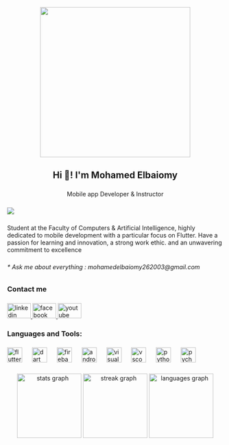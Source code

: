 <div align="center">
  <img height="350" src="https://firebasestorage.googleapis.com/v0/b/multi-store-d5205.appspot.com/o/github%20photo.png?alt=media&token=dc3fe5cb-28fe-4aaf-bdaf-32c3ad4c5061"  />
</div>

###

<h2 align="center">Hi 👋! I'm Mohamed Elbaiomy</h2>

###

<p align="center">Mobile app Developer & Instructor</p>

###

<div align="left">
  <img src="https://visitor-badge.laobi.icu/badge?page_id=mohamedelbaiomy.mohamedelbaiomy&left_text=Profile%20Views"  />
</div>

###

<p align="left">Student at the Faculty of Computers & Artificial Intelligence, highly dedicated to mobile development with a particular focus on Flutter. Have a passion for learning and innovation, a strong work ethic. and an unwavering commitment to excellence</p>

###

<h6 align="left">* Ask me about everything : mohamedelbaiomy262003@gmail.com</h6>

###

<h3 align="left">Contact me</h3>

###

<div align="left">
  <a href="https://www.linkedin.com/in/mohamed-elbaiomy262003/" target="_blank">
    <img src="https://raw.githubusercontent.com/maurodesouza/profile-readme-generator/master/src/assets/icons/social/linkedin/default.svg" width="55" height="35" alt="linkedin logo"  />
  </a>
  <a href="https://www.facebook.com/Original262003" target="_blank">
    <img src="https://raw.githubusercontent.com/maurodesouza/profile-readme-generator/master/src/assets/icons/social/facebook/default.svg" width="55" height="35" alt="facebook logo"  />
  </a>
  <a href="https://youtube.com/@mohamedelbaiomy262?si=NQoiI9kUj5k1vI1D" target="_blank">
    <img src="https://raw.githubusercontent.com/maurodesouza/profile-readme-generator/master/src/assets/icons/social/youtube/default.svg" width="55" height="35" alt="youtube logo"  />
  </a>
</div>

###

<h3 align="left">Languages and Tools:</h3>

###

<div align="left">
  <img src="https://cdn.jsdelivr.net/gh/devicons/devicon/icons/flutter/flutter-original.svg" height="35" alt="flutter logo"  />
  <img width="15" />
  <img src="https://cdn.jsdelivr.net/gh/devicons/devicon/icons/dart/dart-original.svg" height="35" alt="dart logo"  />
  <img width="15" />
  <img src="https://cdn.jsdelivr.net/gh/devicons/devicon/icons/firebase/firebase-plain.svg" height="35" alt="firebase logo"  />
  <img width="15" />
  <img src="https://cdn.jsdelivr.net/gh/devicons/devicon/icons/androidstudio/androidstudio-original.svg" height="35" alt="androidstudio logo"  />
  <img width="15" />
  <img src="https://cdn.jsdelivr.net/gh/devicons/devicon/icons/visualstudio/visualstudio-plain.svg" height="35" alt="visualstudio logo"  />
  <img width="15" />
  <img src="https://cdn.jsdelivr.net/gh/devicons/devicon/icons/vscode/vscode-original.svg" height="35" alt="vscode logo"  />
  <img width="15" />
  <img src="https://cdn.jsdelivr.net/gh/devicons/devicon/icons/python/python-original.svg" height="35" alt="python logo"  />
  <img width="15" />
  <img src="https://cdn.jsdelivr.net/gh/devicons/devicon/icons/pycharm/pycharm-original.svg" height="35" alt="pycharm logo"  />
</div>

###

<div align="center">
  <img src="https://github-readme-stats.vercel.app/api?username=mohamedelbaiomy&hide_title=false&hide_rank=false&show_icons=true&include_all_commits=true&count_private=true&disable_animations=false&theme=dracula&locale=en&hide_border=false" height="150" alt="stats graph"  />
  <img src="https://streak-stats.demolab.com?user=mohamedelbaiomy&locale=en&mode=daily&theme=dracula&hide_border=false&border_radius=5" height="150" alt="streak graph"  />
  <img src="https://github-readme-stats.vercel.app/api/top-langs?username=mohamedelbaiomy&locale=en&hide_title=false&layout=compact&card_width=320&langs_count=5&theme=dracula&hide_border=false" height="150" alt="languages graph"  />
</div>

###
